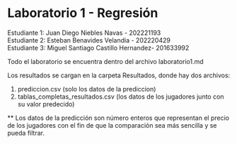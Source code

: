 # Laboratorio 1 - Regresión

Estudiante 1: Juan Diego Niebles Navas - 202221193 \
Estudiante 2:  Esteban Benavides Velandia - 202220429\
Estudiante 3: Miguel Santiago Castillo Hernandez- 201633992

Todo el laboratorio se encuentra dentro del archivo laboratorio1.md 

Los resultados se cargan en la carpeta Resultados, donde hay dos archivos:
1. prediccion.csv (solo los datos de la prediccion)
2. tablas_completas_resultados.csv (los datos de los jugadores junto con su valor predecido)

** Los datos de la predicción son número enteros que representan el precio de los jugadores con el fin de que la comparación sea más sencilla y se pueda filtrar.